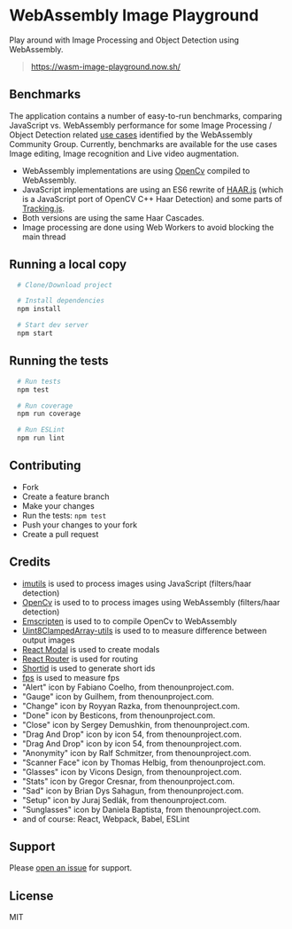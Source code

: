 # WebAssembly Image Playground
Play around with Image Processing and Object Detection using WebAssembly. 

> https://wasm-image-playground.now.sh/

Benchmarks
----------
The application contains a number of easy-to-run benchmarks, comparing JavaScript vs. WebAssembly
performance for some Image Processing / Object Detection related [use cases](http://webassembly.org/docs/use-cases/)
identified by the WebAssembly Community Group. Currently, benchmarks are available for the use cases
Image editing, Image recognition and Live video augmentation.  

- WebAssembly implementations are using [OpenCv]() compiled to WebAssembly.
- JavaScript implementations are using an ES6 rewrite of [HAAR.js](https://github.com/foo123/HAAR.js/) (which is a JavaScript port of OpenCV C++ Haar Detection) and some parts of [Tracking.js](https://github.com/eduardolundgren/tracking.js).
- Both versions are using the same Haar Cascades.
- Image processing are done using Web Workers to avoid blocking the main thread

Running a local copy
------------------
```bash
  # Clone/Download project

  # Install dependencies
  npm install

  # Start dev server
  npm start
```

Running the tests
-----------------
```bash
  # Run tests
  npm test

  # Run coverage
  npm run coverage

  # Run ESLint
  npm run lint
```

Contributing
------------
- Fork
- Create a feature branch
- Make your changes
- Run the tests: `npm test`
- Push your changes to your fork
- Create a pull request

Credits
-------
- [imutils](https://github.com/ollelauribostrom/imutils) is used to process images using JavaScript (filters/haar detection)
- [OpenCv](https://github.com/opencv/opencv) is used to to process images using WebAssembly (filters/haar detection)
- [Emscripten](https://github.com/kripken/emscripten) is used to to compile OpenCv to WebAssembly
- [Uint8ClampedArray-utils](https://github.com/ollelauribostrom/Uint8ClampedArray-utils) is used to to measure difference between output images
- [React Modal](https://github.com/reactjs/react-modal) is used to create modals
- [React Router](https://github.com/ReactTraining/react-router) is used for routing
- [Shortid](https://github.com/dylang/shortid) is used to generate short ids
- [fps](https://github.com/hughsk/fps) is used to measure fps
- "Alert" icon by Fabiano Coelho, from thenounproject.com.
- "Gauge" icon by Guilhem, from thenounproject.com.
- "Change" icon by Royyan Razka, from thenounproject.com.
- "Done" icon by Besticons, from thenounproject.com.
- "Close" icon by Sergey Demushkin, from thenounproject.com.
- "Drag And Drop" icon by icon 54, from thenounproject.com.
- "Drag And Drop" icon by icon 54, from thenounproject.com.
- "Anonymity" icon by Ralf Schmitzer, from thenounproject.com.
- "Scanner Face" icon by Thomas Helbig, from thenounproject.com.
- "Glasses" icon by Vicons Design, from thenounproject.com.
- "Stats" icon by Gregor Cresnar, from thenounproject.com.
- "Sad" icon by Brian Dys Sahagun, from thenounproject.com.
- "Setup" icon by Juraj Sedlák, from thenounproject.com.
- "Sunglasses" icon by Daniela Baptista, from thenounproject.com.
- and of course: React, Webpack, Babel, ESLint

Support
-------
Please [open an issue](https://github.com/ollelauribostrom/wasm-image-playground/issues/new) for support.

License
-------
MIT
